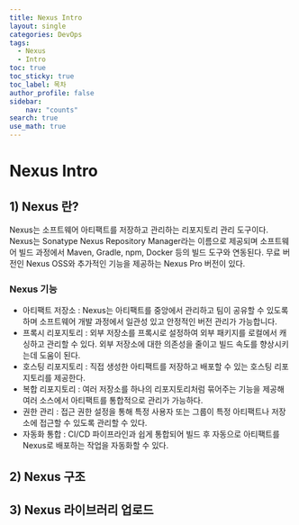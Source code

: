 ```yaml
---
title: Nexus Intro
layout: single
categories: DevOps
tags:
  - Nexus
  - Intro
toc: true
toc_sticky: true
toc_label: 목차
author_profile: false
sidebar: 
    nav: "counts"
search: true
use_math: true
---
```

# Nexus Intro
## 1) Nexus 란?
Nexus는 소프트웨어 아티팩트를 저장하고 관리하는 리포지토리 관리 도구이다. Nexus는 Sonatype Nexus Repository Manager라는 이름으로 제공되며 소프트웨어 빌드 과정에서 Maven, Gradle, npm, Docker 등의 빌드 도구와 연동된다. 무료 버전인 Nexus OSS와 추가적인 기능을 제공하는 Nexus Pro 버전이 있다.

<h3> Nexus 기능 </h3>

- 아티팩트 저장소 : Nexus는 아티팩트를 중앙에서 관리하고 팀이 공유할 수 있도록 하며 소프트웨어 개발 과정에서 일관성 있고 안정적인 버전 관리가 가능합니다.
- 프록시 리포지토리 : 외부 저장소를 프록시로 설정하여 외부 패키지를 로컬에서 캐싱하고 관리할 수 있다. 외부 저장소에 대한 의존성을 줄이고 빌드 속도를 향상시키는데 도움이 된다.
- 호스팅 리포지토리 : 직접 생성한 아티팩트를 저장하고 배포할 수 있는 호스팅 리포지토리를 제공한다.
- 복합 리포지토리 : 여러 저장소를 하나의 리포지토리처럼 묶어주는 기능을 제공해 여러 소스에서 아티팩트를 통합적으로 관리가 가능하다.
- 권한 관리 : 접근 권한 설정을 통해 특정 사용자 또는 그룹이 특정 아티팩트나 저장소에 접근할 수 있도록 관리할 수 있다.
- 자동화 통합 : CI/CD 파이프라인과 쉽게 통합되어 빌드 후 자동으로 아티팩트를 Nexus로 배포하는 작업을 자동화할 수 있다.


## 2) Nexus 구조




## 3) Nexus 라이브러리 업로드